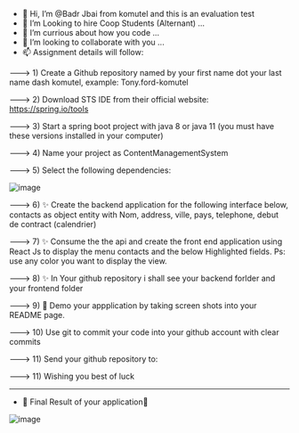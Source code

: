 - 👋 Hi, I’m @Badr Jbai from komutel and this is an evaluation test
- 👀 I’m Looking to hire Coop Students (Alternant) ...
- 🌱 I’m currious about how you code ...
- 💞️ I’m looking to collaborate with you ...
- 📫 Assignment details will follow:

--->  1) Create a Github repository named by your first name dot your last name dash komutel, 
         example: Tony.ford-komutel

--->  2) Download STS IDE from their official website: https://spring.io/tools

--->  3) Start a spring boot project with java 8 or java 11 (you must have these versions installed in your computer)

--->  4) Name your project as ContentManagementSystem

--->  5) Select the following dependencies:


![image](https://user-images.githubusercontent.com/111973909/186404837-1529aab0-3b53-49ad-a2e7-5be4d668ac80.png)


--->  6) ✨ Create the backend application for the following interface below, contacts as object entity with Nom, address, ville, pays, telephone, debut de contract (calendrier)

--->  7) ✨ Consume the the api and create the front end application using React Js to display the menu contacts and the below Highlighted fields. Ps: use any color you want to display the view.

--->  8) ✨ In Your github repository i shall see your backend forlder and your frontend folder 

--->  9) 👀 Demo your appplication by taking screen shots into your README page.

--->  10) Use git to commit your code into your github account with clear commits 

--->  11) Send your github repository to:

--->  11) Wishing you best of luck

---------------------------------------------------------------------------------------------------------------------

- 🌱 Final Result of your application🌱

![image](https://user-images.githubusercontent.com/111973909/186403591-431442a4-260b-4aa2-bb1f-e745001bc207.png)

<!---
badr-komutel/badr-komutel is a ✨ special ✨ repository because its `README.md` (this file) appears on your GitHub profile.
You can click the Preview link to take a look at your changes.
--->
